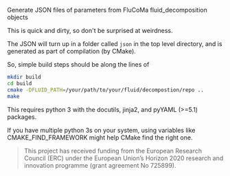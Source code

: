 Generate JSON files of parameters from FluCoMa fluid_decomposition objects

This is quick and dirty, so don't be surprised at weirdness.

The JSON will turn up in a folder called `json` in the top level directory, and is generated as part of compilation (by CMake).

So, simple build steps should be along the lines of
```bash
mkdir build
cd build
cmake -DFLUID_PATH=/your/path/to/your/fluid/decompostion/repo ..
make
```

This requires python 3 with the docutils, jinja2, and pyYAML (>=5.1)  packages. 

If you have multiple python 3s on your system, using variables like CMAKE_FIND_FRAMEWORK might help CMake find the right one. 


> This project has received funding from the European Research Council (ERC) under the European Union’s Horizon 2020 research and innovation programme (grant agreement No 725899).
